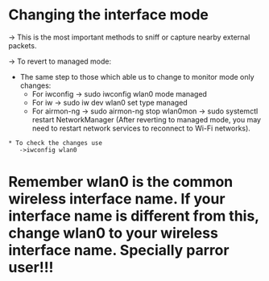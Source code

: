 # Changing the interface mode
 -> This is the most important methods to sniff or capture nearby external packets.

 -> To revert to managed mode:

   * The same step to those which able us to change to monitor mode only changes:
      * For iwconfig
         -> sudo iwconfig wlan0 mode managed
      * For iw
         -> sudo iw dev wlan0 set type managed
      * For airmon-ng
         -> sudo airmon-ng stop wlan0mon 
         -> sudo systemctl restart NetworkManager (After reverting to managed mode, you may need to restart network services to reconnect to Wi-Fi networks).
    
    * To check the changes use
       ->iwconfig wlan0

# Remember wlan0 is the common wireless interface name. If your interface name is different from this, change wlan0 to your wireless interface name. Specially parror user!!! 